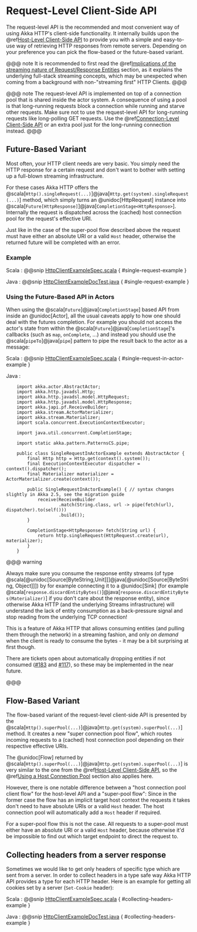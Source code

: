 # Request-Level Client-Side API

The request-level API is the recommended and most convenient way of using Akka HTTP's client-side functionality. It internally builds upon the
@ref[Host-Level Client-Side API](host-level.md) to provide you with a simple and easy-to-use way of retrieving HTTP responses from remote servers.
Depending on your preference you can pick the flow-based or the future-based variant.

@@@ note
It is recommended to first read the @ref[Implications of the streaming nature of Request/Response Entities](../implications-of-streaming-http-entity.md) section,
as it explains the underlying full-stack streaming concepts, which may be unexpected when coming
from a background with non-"streaming first" HTTP Clients.
@@@

@@@ note
The request-level API is implemented on top of a connection pool that is shared inside the actor system. A consequence of
using a pool is that long-running requests block a connection while running and starve other requests. Make sure not to use
the request-level API for long-running requests like long-polling GET requests. Use the @ref[Connection-Level Client-Side API](connection-level.md)
or an extra pool just for the long-running connection instead.
@@@

## Future-Based Variant

Most often, your HTTP client needs are very basic. You simply need the HTTP response for a certain request and don't
want to bother with setting up a full-blown streaming infrastructure.

For these cases Akka HTTP offers the @scala[`Http().singleRequest(...)`]@java[`Http.get(system).singleRequest(...)`] method, which simply turns an @unidoc[HttpRequest] instance
into @scala[`Future[HttpResponse]`]@java[`CompletionStage<HttpResponse>`]. Internally the request is dispatched across the (cached) host connection pool for the
request's effective URI.

Just like in the case of the super-pool flow described above the request must have either an absolute URI or a valid
`Host` header, otherwise the returned future will be completed with an error.

### Example

Scala
:   @@snip [HttpClientExampleSpec.scala]($test$/scala/docs/http/scaladsl/HttpClientExampleSpec.scala) { #single-request-example }

Java
:   @@snip [HttpClientExampleDocTest.java]($test$/java/docs/http/javadsl/HttpClientExampleDocTest.java) { #single-request-example }

### Using the Future-Based API in Actors

When using the @scala[`Future`]@java[`CompletionStage`] based API from inside an @unidoc[Actor], all the usual caveats apply to how one should deal
with the futures completion. For example you should not access the actor's state from within the @scala[`Future`]@java[`CompletionStage`]'s callbacks
(such as `map`, `onComplete`, ...) and instead you should use the @scala[`pipeTo`]@java[`pipe`] pattern to pipe the result back
to the actor as a message:

Scala
:   @@snip [HttpClientExampleSpec.scala]($test$/scala/docs/http/scaladsl/HttpClientExampleSpec.scala) { #single-request-in-actor-example }

Java
:   

        import akka.actor.AbstractActor;
        import akka.http.javadsl.Http;
        import akka.http.javadsl.model.HttpRequest;
        import akka.http.javadsl.model.HttpResponse;
        import akka.japi.pf.ReceiveBuilder;
        import akka.stream.ActorMaterializer;
        import akka.stream.Materializer;
        import scala.concurrent.ExecutionContextExecutor;
        
        import java.util.concurrent.CompletionStage;
        
        import static akka.pattern.PatternsCS.pipe;
        
        public class SingleRequestInActorExample extends AbstractActor {
            final Http http = Http.get(context().system());
            final ExecutionContextExecutor dispatcher = context().dispatcher();
            final Materializer materializer = ActorMaterializer.create(context());
        
            public SingleRequestInActorExample() { // syntax changes slightly in Akka 2.5, see the migration guide
                receive(ReceiveBuilder
                        .match(String.class, url -> pipe(fetch(url), dispatcher).to(self()))
                        .build());
            }
        
            CompletionStage<HttpResponse> fetch(String url) {
                return http.singleRequest(HttpRequest.create(url), materializer);
            }
        }
       

@@@ warning

Always make sure you consume the response entity streams (of type @scala[@unidoc[Source[ByteString,Unit]]]@java[@unidoc[Source[ByteString, Object]]]) by for example connecting it to a @unidoc[Sink] (for example @scala[`response.discardEntityBytes()`]@java[`response.discardEntityBytes(Materializer)`] if you don't care about the
response entity), since otherwise Akka HTTP (and the underlying Streams infrastructure) will understand the
lack of entity consumption as a back-pressure signal and stop reading from the underlying TCP connection!

This is a feature of Akka HTTP that allows consuming entities (and pulling them through the network) in
a streaming fashion, and only *on demand* when the client is ready to consume the bytes -
it may be a bit surprising at first though.

There are tickets open about automatically dropping entities if not consumed ([#183](https://github.com/akka/akka-http/issues/183) and [#117](https://github.com/akka/akka-http/issues/117)),
so these may be implemented in the near future.

@@@

## Flow-Based Variant

The flow-based variant of the request-level client-side API is presented by the @scala[`Http().superPool(...)`]@java[`Http.get(system).superPool(...)`] method.
It creates a new "super connection pool flow", which routes incoming requests to a (cached) host connection pool
depending on their respective effective URIs.

The @unidoc[Flow] returned by @scala[`Http().superPool(...)`]@java[`Http.get(system).superPool(...)`] is very similar to the one from the @ref[Host-Level Client-Side API](host-level.md), so the
@ref[Using a Host Connection Pool](host-level.md#using-a-host-connection-pool) section also applies here.

However, there is one notable difference between a "host connection pool client flow" for the host-level API and a
"super-pool flow":
Since in the former case the flow has an implicit target host context the requests it takes don't need to have absolute
URIs or a valid `Host` header. The host connection pool will automatically add a `Host` header if required.

For a super-pool flow this is not the case. All requests to a super-pool must either have an absolute URI or a valid
`Host` header, because otherwise it'd be impossible to find out which target endpoint to direct the request to.


## Collecting headers from a server response

Sometimes we would like to get only headers of specific type which are sent from a server. In order to collect headers in a type safe way Akka HTTP API provides a type for each HTTP header. Here is an example for getting all cookies set by a server (`Set-Cookie` header):

Scala
:   @@snip [HttpClientExampleSpec.scala]($test$/scala/docs/http/scaladsl/HttpClientExampleSpec.scala) { #collecting-headers-example }

Java
:   @@snip [HttpClientExampleDocTest.java]($test$/java/docs/http/javadsl/HttpClientExampleDocTest.java) { #collecting-headers-example }
